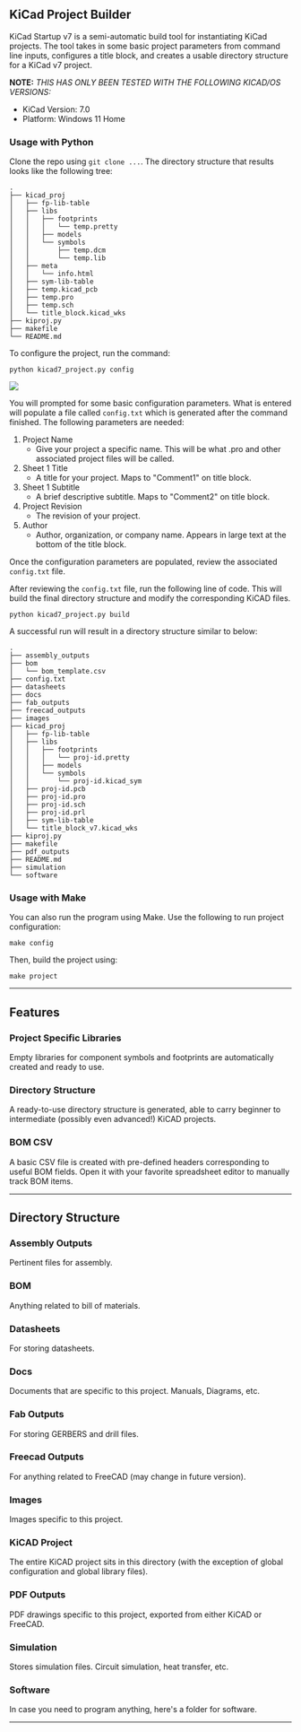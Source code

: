 ## KiCad Project Builder

KiCad Startup v7 is a semi-automatic build tool for instantiating KiCad projects. The tool takes in some basic project parameters from command line inputs, configures a title block, and creates a usable directory structure for a KiCad v7 project.

**NOTE:** *THIS HAS ONLY BEEN TESTED WITH THE FOLLOWING KICAD/OS VERSIONS:*
- KiCad Version: 7.0
- Platform: Windows 11 Home

### Usage with Python

Clone the repo using `git clone ...`. The directory structure that results looks like the following tree:

```
.
├── kicad_proj
│   ├── fp-lib-table
│   ├── libs
│   │   ├── footprints
│   │   │   └── temp.pretty
│   │   ├── models
│   │   └── symbols
│   │       ├── temp.dcm
│   │       └── temp.lib
│   ├── meta
│   │   └── info.html
│   ├── sym-lib-table
│   ├── temp.kicad_pcb
│   ├── temp.pro
│   ├── temp.sch
│   └── title_block.kicad_wks
├── kiproj.py
├── makefile
└── README.md
```

To configure the project, run the command:

```
python kicad7_project.py config
```

![](https://github.com/dpsciarrino/kicad_auto_v7/blob/main/KiCAD%20v7%20Configuration.gif)

You will prompted for some basic configuration parameters. What is entered will populate a file called `config.txt` which is generated after the command finished. The following parameters are needed:

1.  Project Name
    - Give your project a specific name. This will be what .pro and other associated project files will be called.
2.  Sheet 1 Title
    - A title for your project. Maps to "Comment1" on title block.
3.  Sheet 1 Subtitle
    - A brief descriptive subtitle. Maps to "Comment2" on title block.
4.  Project Revision
    - The revision of your project.
5.  Author
    - Author, organization, or company name. Appears in large text at the bottom of the title block.

Once the configuration parameters are populated, review the associated `config.txt` file.

After reviewing the `config.txt` file, run the following line of code. This will build the final directory structure and modify the corresponding KiCAD files.

```
python kicad7_project.py build
```

A successful run will result in a directory structure similar to below:

```
.
├── assembly_outputs
├── bom
│   └── bom_template.csv
├── config.txt
├── datasheets
├── docs
├── fab_outputs
├── freecad_outputs
├── images
├── kicad_proj
│   ├── fp-lib-table
│   ├── libs
│   │   ├── footprints
│   │   │   └── proj-id.pretty
│   │   ├── models
│   │   └── symbols
│   │       └── proj-id.kicad_sym
│   ├── proj-id.pcb
│   ├── proj-id.pro
│   ├── proj-id.sch
│   ├── proj-id.prl
│   ├── sym-lib-table
│   └── title_block_v7.kicad_wks
├── kiproj.py
├── makefile
├── pdf_outputs
├── README.md
├── simulation
└── software
```

### Usage with Make

You can also run the program using Make. Use the following to run project configuration:

```
make config
```

Then, build the project using:
```
make project
```

* * *

## Features

### Project Specific Libraries

Empty libraries for component symbols and footprints are automatically created and ready to use.

### Directory Structure

A ready-to-use directory structure is generated, able to carry beginner to intermediate (possibly even advanced!) KiCAD projects.

### BOM CSV

A basic CSV file is created with pre-defined headers corresponding to useful BOM fields. Open it with your favorite spreadsheet editor to manually track BOM items.

* * *

## Directory Structure

### Assembly Outputs

Pertinent files for assembly.

### BOM

Anything related to bill of materials.

### Datasheets

For storing datasheets.

### Docs

Documents that are specific to this project. Manuals, Diagrams, etc.

### Fab Outputs

For storing GERBERS and drill files.

### Freecad Outputs

For anything related to FreeCAD (may change in future version).

### Images

Images specific to this project.

### KiCAD Project

The entire KiCAD project sits in this directory (with the exception of global configuration and global library files).

### PDF Outputs

PDF drawings specific to this project, exported from either KiCAD or FreeCAD.

### Simulation

Stores simulation files. Circuit simulation, heat transfer, etc.

### Software

In case you need to program anything, here's a folder for software.

* * *
